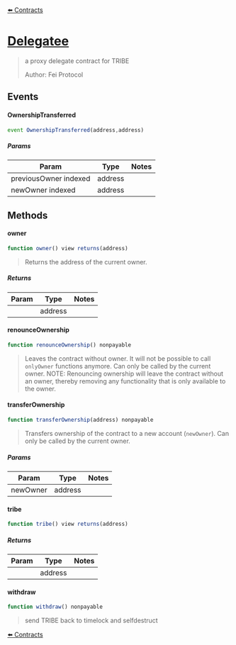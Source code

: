 [⬅️ Contracts](contracts.md)

# [Delegatee](https://github.com/fei-protocol/fei-protocol-core/blob/develop/contracts/dao/TimelockedDelegator.sol)

> a proxy delegate contract for TRIBE
> 
> Author: Fei Protocol

## Events

#### OwnershipTransferred

```javascript
event OwnershipTransferred(address,address)
```

##### Params

| Param | Type | Notes |
| ----- | ---- | ----- |
| previousOwner indexed | address |  |
| newOwner indexed | address |  |

## Methods

#### owner

```javascript
function owner() view returns(address)
```

> Returns the address of the current owner.

##### Returns

| Param | Type | Notes |
| ----- | ---- | ----- |
|  | address |  |

#### renounceOwnership

```javascript
function renounceOwnership() nonpayable
```

> Leaves the contract without owner. It will not be possible to call `onlyOwner` functions anymore. Can only be called by the current owner. NOTE: Renouncing ownership will leave the contract without an owner, thereby removing any functionality that is only available to the owner.

#### transferOwnership

```javascript
function transferOwnership(address) nonpayable
```

> Transfers ownership of the contract to a new account (`newOwner`). Can only be called by the current owner.

##### Params

| Param | Type | Notes |
| ----- | ---- | ----- |
| newOwner | address |  |

#### tribe

```javascript
function tribe() view returns(address)
```

##### Returns

| Param | Type | Notes |
| ----- | ---- | ----- |
|  | address |  |

#### withdraw

```javascript
function withdraw() nonpayable
```

> send TRIBE back to timelock and selfdestruct

[⬅️ Contracts](contracts.md)
